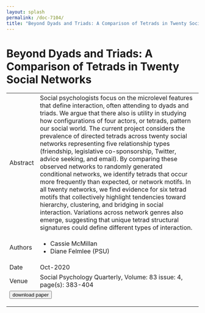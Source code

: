 ```yaml
---
layout: splash
permalink: /doc-7104/
title: "Beyond Dyads and Triads: A Comparison of Tetrads in Twenty Social Networks"
---
```


# Beyond Dyads and Triads: A Comparison of Tetrads in Twenty Social Networks 

<table>
    <tbody>
    <tr>
        <td>Abstract</td>
        <td>Social psychologists focus on the microlevel features that define interaction, often attending to dyads and triads. We argue that there also is utility in studying how configurations of four actors, or tetrads, pattern our social world. The current project considers the prevalence of directed tetrads across twenty social networks representing five relationship types (friendship, legislative co-sponsorship, Twitter, advice seeking, and email). By comparing these observed networks to randomly generated conditional networks, we identify tetrads that occur more frequently than expected, or network motifs. In all twenty networks, we find evidence for six tetrad motifs that collectively highlight tendencies toward hierarchy, clustering, and bridging in social interaction. Variations across network genres also emerge, suggesting that unique tetrad structural signatures could define different types of interaction.</td>
    </tr>
    <tr>
        <td>Authors</td>
        <td>
            <ul>
                <li>Cassie McMillan</li>
                <li>Diane Felmlee (PSU)</li>
            </ul>
        </td>
    </tr>
    <tr>
        <td>Date</td>
        <td>Oct-2020</td>
    </tr>
    <tr>
        <td>Venue</td>
        <td>Social Psychology Quarterly, Volume: 83 issue: 4, page(s): 383-404</td>
    </tr>
    <tr>
        <td colspan="2">
            <form method="get" action="https://journals.sagepub.com/doi/pdf/10.1177/0190272520944151">
                <button type="submit">download paper</button>
            </form>
        </td>
    </tr>
    </tbody>
</table>
